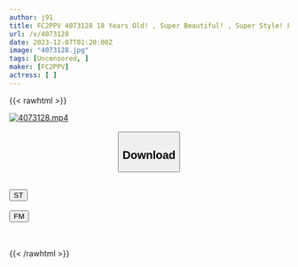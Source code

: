 ```yaml
---
author: j91
title: FC2PPV 4073128 18 Years Old! , Super Beautiful! , Super Style! F Cup Beautiful Big Breasts! , Until 8 Months Ago, I Was A 3 Year High School Student. I Spent 8 Months Trying To Persuade Her, And During The Shoot, I Still Wanted To Go Home. I Tricked Her. 392nd Original “Personal Shoot” Individual Photo Shoot. [cen]
url: /v/4073128
date: 2023-12-07T01:20:00Z
image: "4073128.jpg"
tags: [Uncensored, ]
maker: [FC2PPV]
actress: [ ]
---
```



{{< rawhtml >}}

<div class="video" data-videoid="9RmWajJoZwcZpL">
    <a href="javascript:;">
        <img src="/v/4073128/4073128.jpg" width="WIDTH" height="HEIGHT" alt="4073128.mp4" loading="lazy">
    </a>
</div>

<script type="text/javascript" src="https://j91.asia/asset/on-demand-st.js"></script>

<br>
  <link rel="stylesheet" href="https://j91.asia/asset/bs5.css">
  
  <center>
  <button class="btn btn-primary" type="button" data-bs-toggle="collapse" data-bs-target=".multi-collapse" aria-expanded="false" aria-controls="multiCollapseExample1 multiCollapseExample2"><h2>Download</h2></button></center>
</p>
<div class="row">
  <div class="col">
    <div class="collapse multi-collapse" id="multiCollapseExample1">
      <div class="card card-body">
	      	      <br>
<div class="buttons">  
<a href="https://streamtape.to/v/9RmWajJoZwcZpL" target="_blank"><button class="btn-hover color-3"><i class="fa fa-download"></i> ST</button></a></div>
    </div>
  </div>
</div>
  <div class="col">
    <div class="collapse multi-collapse" id="multiCollapseExample2">
      <div class="card card-body">
	      <br>
<div class="buttons">
    <a href="https://filemoon.sx/d/jj6emta3ph6t" target="_blank"><button class="btn-hover color-8"><i class="fa fa-download"></i> FM</button></a></div>
<br><br>
      </div>
    </div>
  </div>
</div>

{{< /rawhtml >}}